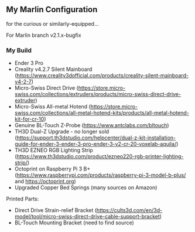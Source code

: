 ## My Marlin Configuration
for the curious or similarly-equipped...

For Marlin branch v2.1.x-bugfix

### My Build
  - Ender 3 Pro
  - Creality v4.2.7 Silent Mainboard (https://www.creality3dofficial.com/products/creality-silent-mainboard-v4-2-7)
  - Micro-Swiss Direct Drive (https://store.micro-swiss.com/collections/extruders/products/micro-swiss-direct-drive-extruder)
  - Micro-Swiss All-metal Hotend (https://store.micro-swiss.com/collections/all-metal-hotend-kits/products/all-metal-hotend-kit-for-cr-10)
  - Genuine BL-Touch Z-Probe (https://www.antclabs.com/bltouch)
  - TH3D Dual-Z Upgrade - no longer sold (https://support.th3dstudio.com/helpcenter/dual-z-kit-installation-guide-for-ender-3-ender-3-pro-ender-3-v2-cr-20-voxelab-aquila/)
  - TH3D EZNEO RGB Lighting Strip (https://www.th3dstudio.com/product/ezneo220-rgb-printer-lighting-strip/)
  - Octoprint on Raspberry Pi 3 B+ (https://www.raspberrypi.com/products/raspberry-pi-3-model-b-plus/ and https://octoprint.org)
  - Upgraded Copper Bed Springs (many sources on Amazon)

Printed Parts:
  - Direct Drive Strain-relief Bracket (https://cults3d.com/en/3d-model/tool/micro-swiss-direct-drive-cable-support-bracket)
  - BL-Touch Mounting Bracket (need to find source)
